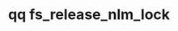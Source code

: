 ---
category: fs
command: fs_release_nlm_lock
keywords: qq, qq_cli, fs_release_nlm_lock
optional_options:
- alternate: []
  help: File path
  name: --path
  required: false
- alternate: []
  help: File ID
  name: --id
  required: false
- alternate: []
  help: NLM byte-range lock offset
  name: --offset
  required: true
- alternate: []
  help: NLM byte-range lock size
  name: --size
  required: true
- alternate: []
  help: Owner id
  name: --owner-id
  required: true
- alternate: []
  help: This command can cause corruption, add this flag to release lock
  name: --force
  required: false
- alternate: []
  help: Snapshot ID of the specified file
  name: --snapshot
  required: false
permalink: /qq-cli-command-guide/fs/fs_release_nlm_lock.html
positional_options: []
sidebar: qq_cli_command_reference_sidebar
summary: This section explains how to use the <code>qq fs_release_nlm_lock</code>
  command.
synopsis: "Release an arbitrary NLM byte-range lock range. This is\n    dangerous,\
  \ and should only be used after confirming that the owning process\n    has leaked\
  \ the lock, and only if there is a very good reason why the\n    situation should\
  \ not be resolved by terminating that process."
title: qq fs_release_nlm_lock
usage: qq fs_release_nlm_lock [-h] (--path PATH | --id ID) --offset OFFSET --size
  SIZE --owner-id OWNER_ID [--force] [--snapshot SNAPSHOT]
zendesk_source: qq CLI Command Guide

---